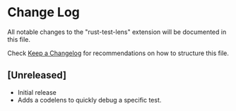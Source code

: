 # Change Log

All notable changes to the "rust-test-lens" extension will be documented in this file.

Check [Keep a Changelog](https://keepachangelog.com/) for recommendations on how to structure this file.

## [Unreleased]

- Initial release
- Adds a codelens to quickly debug a specific test.
